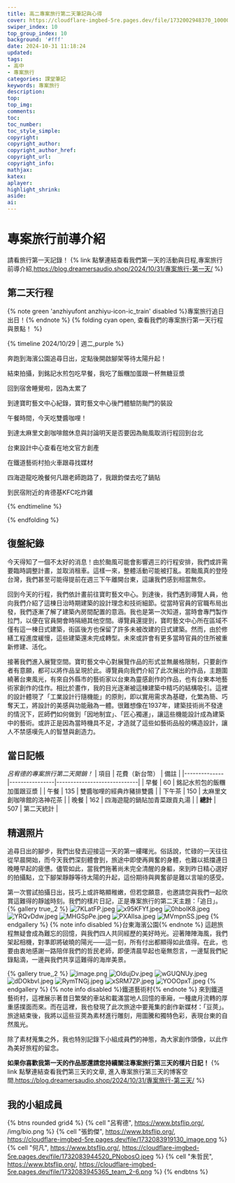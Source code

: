 ```yaml
---
title: 高二專案旅行第二天筆記與心得
cover: https://cloudflare-imgbed-5re.pages.dev/file/1732002948370_1000040229.jpg
swiper_index: 10
top_group_index: 10
background: '#fff'
date: 2024-10-31 11:18:24
updated:
tags:
- 高中
- 專案旅行
categories: 課堂筆記
keywords: 專案旅行
description:
top:
top_img:
comments:
toc:
toc_number:
toc_style_simple:
copyright:
copyright_author:
copyright_author_href:
copyright_url:
copyright_info:
mathjax:
katex:
aplayer:
highlight_shrink:
aside:
ai:
---
```


# 專案旅行前導介紹
請看旅行第一天記錄！
{% link 點擊連結查看我們第一天的活動與日程,專案旅行前導介紹,https://blog.dreamersaudio.shop/2024/10/31/專案旅行-第一天/ %}
## 第二天行程
{% note green 'anzhiyufont anzhiyu-icon-ic_train' disabled %}專案旅行追日出日！{% endnote %}
{% folding cyan open, 查看我們的專案旅行第一天行程與景點！ %}

{% timeline 2024/10/29 | 週二,purple %}
<!-- timeline 清晨5:40 -->
奔跑到海濱公園追尋日出，定點後開啟腳架等待太陽升起！
<!-- endtimeline -->
<!-- timeline 清晨6:40 -->
結束拍攝，到銘記水煎包吃早餐，我吃了飯糰加蛋跟一杯無糖豆漿
<!-- endtimeline -->
<!-- timeline 上午9:00 -->
回到宿舍睡覺啦，因為太累了
<!-- endtimeline -->
<!-- timeline 上午9:50 -->
到達寶町藝文中心紀錄，寶町藝文中心後門體驗防颱門的裝設
<!-- endtimeline -->
<!-- timeline 中午12:00 -->
午餐時間，今天吃雙醬咖哩！
<!-- endtimeline -->
<!-- timeline 下午2:00 -->
到達太麻里文創咖啡館休息與討論明天是否要因為颱風取消行程回到台北
<!-- endtimeline -->
<!-- timeline 下午3:00 -->
台東設計中心查看在地文官方創產
<!-- endtimeline -->
<!-- timeline 下午4:20 -->
在鐵道藝術村拍火車跟尋找媒材
<!-- endtimeline -->
<!-- timeline 下午6:00 -->
四海遊龍吃晚餐何凡跟老師跑路了，我跟鈞傑去吃了鍋貼
<!-- endtimeline -->
<!-- timeline 下午6:40 -->
到民宿附近的肯德基KFC吃炸雞
<!-- endtimeline -->
{% endtimeline %}

{% endfolding %}

## 復盤紀錄
今天得知了一個不太好的消息！由於颱風可能會影響週三的行程安排，我們或許需要臨時調整計畫，並取消租車。這樣一來，整體活動可能被打亂。若颱風真的登陸台灣，我們甚至可能得提前在週三下午離開台東，這讓我們感到相當無奈。

回到今天的行程，我們依計畫前往寶町藝文中心。到達後，我們遇到導覽人員，他向我們介紹了這棟日治時期建築的設計理念和技術細節。從當時官員的官職布局出發，我們逐漸了解了建築內房間配置的意涵。我也是第一次知道，當時會專門製作拉門，以便在官員開會時隔絕其他空間。導覽員還提到，寶町藝文中心所在區域不僅有這一棟日式建築，街區後方也保留了許多未被改建的日式建築。然而，由於修繕工程進度緩慢，這些建築還未完成轉型。未來或許會有更多當時官員的住所被重新修建、活化。

接著我們進入展覽空間。寶町藝文中心對展覽作品的形式並無嚴格限制，只要創作者有意願，都可以將作品呈現於此。導覽員向我們介紹了此次展出的作品，主題圍繞著台東風光，有來自外縣市的藝術家以台東為靈感創作的作品，也有台東本地藝術家創作的佳作。相比於畫作，我的目光逐漸被這棟建築中精巧的結構吸引。這裡的設計體現了「工業設計行隨機能」的原則，即以實用需求為基礎，化繁為簡、巧奪天工，將設計的美感與功能融為一體。很難想像在1937年，建築技術尚不發達的情況下，匠師們如何做到「因地制宜」、「匠心獨運」，讓這些機能設計成為建築中的藝術。或許正是因為當時機具不足，才造就了這些如藝術品般的構造設計，讓人不禁感嘆先人的智慧與創造力。

## 當日記帳
*呂宥德的專案旅行第二天開銷！*
| 項目         | 花費（新台幣） | 備註                        |
|--------------|----------------|-----------------------------|
| 早餐         | 60             | 銘記水煎包的飯糰加蛋跟豆漿  |
| 午餐         | 135            | 雙醬咖哩的經典炸豬排雙醬    |
| 下午茶       | 150            | 太麻里文創咖啡館的洛神花茶  |
| 晚餐         | 162            | 四海遊龍的鍋貼加青菜跟貢丸湯 |
| **總計**     | 507            | 第二天統計                  |
## 精選照片
追尋日出的腳步，我們出發去迎接這一天的第一縷曙光。俗話說，忙碌的一天往往從早晨開始，而今天我們深刻體會到，旅途中即使再興奮的身體，也難以抵擋連日晚睡早起的疲憊。儘管如此，當我們拖著尚未完全清醒的身軀，來到昨日精心選好的拍攝點，立下腳架靜靜等待太陽的升起，這份期待與興奮卻是難以言喻的感受。

第一次嘗試拍攝日出，技巧上或許略顯稚嫩，但若您願意，也邀請您與我們一起欣賞這難得的靜謐時刻。我們的樣片日記，正是專案旅行的第二天主題：「追日」。
{% gallery true,,2 %}
![7KLatFP.jpeg](https://cloudflare-imgbed-5re.pages.dev/file/1732107522417_7KLatFP.jpeg)
![x95KFYf.jpeg](https://cloudflare-imgbed-5re.pages.dev/file/1732107523220_x95KFYf.jpeg)
![0hboIK8.jpeg](https://cloudflare-imgbed-5re.pages.dev/file/1732107528721_0hboIK8.jpeg)
![YRQvDdw.jpeg](https://cloudflare-imgbed-5re.pages.dev/file/1732107512801_YRQvDdw.jpeg)
![MHGSpPe.jpeg](https://cloudflare-imgbed-5re.pages.dev/file/1732107511193_MHGSpPe.jpeg)
![PXAllsa.jpeg](https://cloudflare-imgbed-5re.pages.dev/file/1732107503461_PXAllsa.jpeg)
![MVmpnSS.jpeg](https://cloudflare-imgbed-5re.pages.dev/file/1732107495760_MVmpnSS.jpeg)
{% endgallery %}
{% note info disabled %}台東海濱公園{% endnote %}
這趟旅程無疑會成為難忘的回憶，與我們四人共同經歷的美好時光。迎著陣陣海風，我們架起相機，對準即將破曉的陽光——這一刻，所有付出都顯得如此值得。在此，也要由衷地感謝一路陪伴我們的哲民老師，即便清晨早起也毫無怨言，一邊幫我們紀錄點滴，一邊與我們共享這難得的海岸美景。

{% gallery true,,2 %}
![image.png](https://cloudflare-imgbed-5re.pages.dev/file/1732107701699_image.png)
![OldujDv.jpeg](https://cloudflare-imgbed-5re.pages.dev/file/1732107670079_OldujDv.jpeg)
![wGUQNUy.jpeg](https://cloudflare-imgbed-5re.pages.dev/file/1732107673007_wGUQNUy.jpeg)
![dDOkbvl.jpeg](https://cloudflare-imgbed-5re.pages.dev/file/1732107666917_dDOkbvl.jpeg)
![RymTNGj.jpeg](https://cloudflare-imgbed-5re.pages.dev/file/1732107630522_RymTNGj.jpeg)
![xSRM7ZP.jpeg](https://cloudflare-imgbed-5re.pages.dev/file/1732107623109_xSRM7ZP.jpeg)
![YOOOpxT.jpeg](https://cloudflare-imgbed-5re.pages.dev/file/1732107612798_YOOOpxT.jpeg)
{% endgallery %}
{% note info disabled %}鐵道藝術村{% endnote %}
來到鐵道藝術村，這裡展示著昔日繁榮的車站和載滿當地人回憶的車廂，一種歲月流轉的厚重感撲面而來。而在這裡，我也發現了此次旅途中要蒐集的創作新媒材：「豆莢」。旅途結束後，我將以這些豆莢為素材進行雕刻，用圖騰和獨特色彩，表現台東的自然風光。

除了素材蒐集之外，我也特別記錄下小組成員們的神態，為大家創作頭像，以此作為美好旅程的留念。

**如果你喜歡我第一天的作品那還請您持續關注專案旅行第三天的樣片日記！**
{% link 點擊連結查看我們第三天的文章, 進入專案旅行第三天的博客空間,https://blog.dreamersaudio.shop/2024/10/31/專案旅行-第三天/ %}
## 我的小組成員

{% btns rounded grid4 %}
{% cell "呂宥德", https://www.btsflip.org/, /img/bio.png %}
{% cell "張鈞傑", https://www.btsflip.org/, https://cloudflare-imgbed-5re.pages.dev/file/1732083919130_image.png %}
{% cell "何凡", https://www.btsflip.org/, https://cloudflare-imgbed-5re.pages.dev/file/1732083944520_PNobosO.jpeg %}
{% cell "朱哲民", https://www.btsflip.org/, https://cloudflare-imgbed-5re.pages.dev/file/1732083945365_team_2-6.png %}
{% endbtns %}